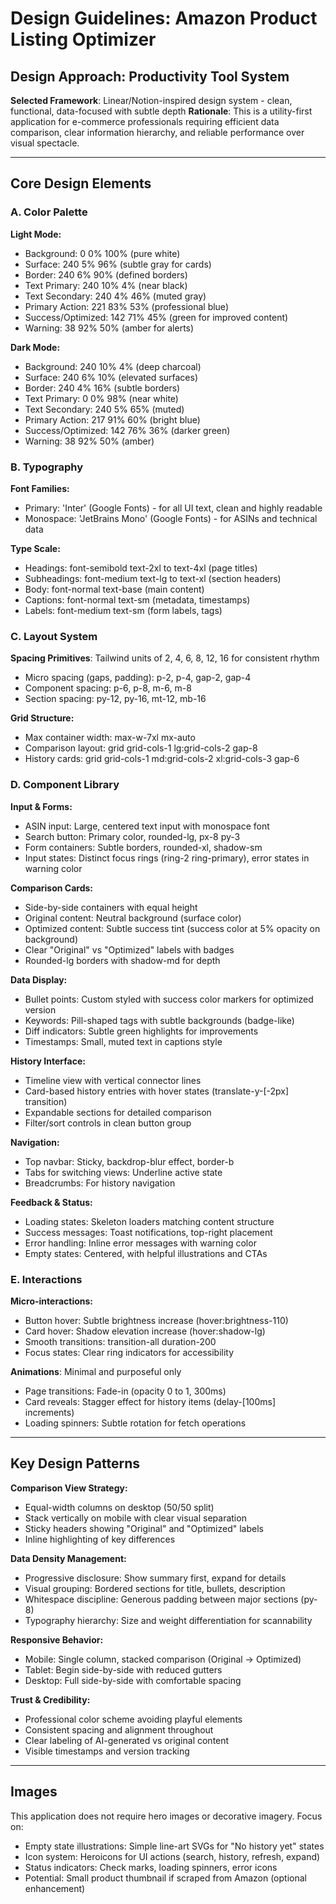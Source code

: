 # Design Guidelines: Amazon Product Listing Optimizer

## Design Approach: Productivity Tool System

**Selected Framework**: Linear/Notion-inspired design system - clean, functional, data-focused with subtle depth
**Rationale**: This is a utility-first application for e-commerce professionals requiring efficient data comparison, clear information hierarchy, and reliable performance over visual spectacle.

---

## Core Design Elements

### A. Color Palette

**Light Mode:**
- Background: 0 0% 100% (pure white)
- Surface: 240 5% 96% (subtle gray for cards)
- Border: 240 6% 90% (defined borders)
- Text Primary: 240 10% 4% (near black)
- Text Secondary: 240 4% 46% (muted gray)
- Primary Action: 221 83% 53% (professional blue)
- Success/Optimized: 142 71% 45% (green for improved content)
- Warning: 38 92% 50% (amber for alerts)

**Dark Mode:**
- Background: 240 10% 4% (deep charcoal)
- Surface: 240 6% 10% (elevated surfaces)
- Border: 240 4% 16% (subtle borders)
- Text Primary: 0 0% 98% (near white)
- Text Secondary: 240 5% 65% (muted)
- Primary Action: 217 91% 60% (bright blue)
- Success/Optimized: 142 76% 36% (darker green)
- Warning: 38 92% 50% (amber)

### B. Typography

**Font Families:**
- Primary: 'Inter' (Google Fonts) - for all UI text, clean and highly readable
- Monospace: 'JetBrains Mono' (Google Fonts) - for ASINs and technical data

**Type Scale:**
- Headings: font-semibold text-2xl to text-4xl (page titles)
- Subheadings: font-medium text-lg to text-xl (section headers)
- Body: font-normal text-base (main content)
- Captions: font-normal text-sm (metadata, timestamps)
- Labels: font-medium text-sm (form labels, tags)

### C. Layout System

**Spacing Primitives**: Tailwind units of 2, 4, 6, 8, 12, 16 for consistent rhythm
- Micro spacing (gaps, padding): p-2, p-4, gap-2, gap-4
- Component spacing: p-6, p-8, m-6, m-8
- Section spacing: py-12, py-16, mt-12, mb-16

**Grid Structure:**
- Max container width: max-w-7xl mx-auto
- Comparison layout: grid grid-cols-1 lg:grid-cols-2 gap-8
- History cards: grid grid-cols-1 md:grid-cols-2 xl:grid-cols-3 gap-6

### D. Component Library

**Input & Forms:**
- ASIN input: Large, centered text input with monospace font
- Search button: Primary color, rounded-lg, px-8 py-3
- Form containers: Subtle borders, rounded-xl, shadow-sm
- Input states: Distinct focus rings (ring-2 ring-primary), error states in warning color

**Comparison Cards:**
- Side-by-side containers with equal height
- Original content: Neutral background (surface color)
- Optimized content: Subtle success tint (success color at 5% opacity on background)
- Clear "Original" vs "Optimized" labels with badges
- Rounded-lg borders with shadow-md for depth

**Data Display:**
- Bullet points: Custom styled with success color markers for optimized version
- Keywords: Pill-shaped tags with subtle backgrounds (badge-like)
- Diff indicators: Subtle green highlights for improvements
- Timestamps: Small, muted text in captions style

**History Interface:**
- Timeline view with vertical connector lines
- Card-based history entries with hover states (translate-y-[-2px] transition)
- Expandable sections for detailed comparison
- Filter/sort controls in clean button group

**Navigation:**
- Top navbar: Sticky, backdrop-blur effect, border-b
- Tabs for switching views: Underline active state
- Breadcrumbs: For history navigation

**Feedback & Status:**
- Loading states: Skeleton loaders matching content structure
- Success messages: Toast notifications, top-right placement
- Error handling: Inline error messages with warning color
- Empty states: Centered, with helpful illustrations and CTAs

### E. Interactions

**Micro-interactions:**
- Button hover: Subtle brightness increase (hover:brightness-110)
- Card hover: Shadow elevation increase (hover:shadow-lg)
- Smooth transitions: transition-all duration-200
- Focus states: Clear ring indicators for accessibility

**Animations**: Minimal and purposeful only
- Page transitions: Fade-in (opacity 0 to 1, 300ms)
- Card reveals: Stagger effect for history items (delay-[100ms] increments)
- Loading spinners: Subtle rotation for fetch operations

---

## Key Design Patterns

**Comparison View Strategy:**
- Equal-width columns on desktop (50/50 split)
- Stack vertically on mobile with clear visual separation
- Sticky headers showing "Original" and "Optimized" labels
- Inline highlighting of key differences

**Data Density Management:**
- Progressive disclosure: Show summary first, expand for details
- Visual grouping: Bordered sections for title, bullets, description
- Whitespace discipline: Generous padding between major sections (py-8)
- Typography hierarchy: Size and weight differentiation for scannability

**Responsive Behavior:**
- Mobile: Single column, stacked comparison (Original → Optimized)
- Tablet: Begin side-by-side with reduced gutters
- Desktop: Full side-by-side with comfortable spacing

**Trust & Credibility:**
- Professional color scheme avoiding playful elements
- Consistent spacing and alignment throughout
- Clear labeling of AI-generated vs original content
- Visible timestamps and version tracking

---

## Images

This application does not require hero images or decorative imagery. Focus on:
- Empty state illustrations: Simple line-art SVGs for "No history yet" states
- Icon system: Heroicons for UI actions (search, history, refresh, expand)
- Status indicators: Check marks, loading spinners, error icons
- Potential: Small product thumbnail if scraped from Amazon (optional enhancement)